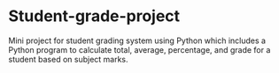 # Student-grade-project
Mini project for student grading system using Python which includes a Python program to calculate total, average, percentage, and grade for a student based on subject marks.
